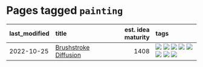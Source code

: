 # Pages tagged `painting`

|last_modified|title|est. idea maturity|tags
|:---|:---|---:|:---|
|2022-10-25|[Brushstroke Diffusion](../brushstroke-diffusion.md)|1408|[![](https://img.shields.io/badge/tag-artisticstyletransfer-9a9fc4)](../tags/artisticstyletransfer.md) [![](https://img.shields.io/badge/tag-creativity-82f6b0)](../tags/creativity.md) [![](https://img.shields.io/badge/tag-deepgenerativemodeling-7a169c)](../tags/deepgenerativemodeling.md) [![](https://img.shields.io/badge/tag-experimental-1eefac)](../tags/experimental.md) [![](https://img.shields.io/badge/tag-image_processing-426a5f)](../tags/image_processing.md) [![](https://img.shields.io/badge/tag-modeltraining-254eb)](../tags/modeltraining.md) [![](https://img.shields.io/badge/tag-painting-fde018)](../tags/painting.md) [![](https://img.shields.io/badge/tag-wip-48fb29)](../tags/wip.md)|